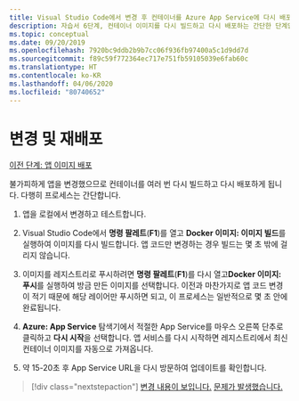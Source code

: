 ```yaml
---
title: Visual Studio Code에서 변경 후 컨테이너를 Azure App Service에 다시 배포
description: 자습서 6단계, 컨테이너 이미지를 다시 빌드하고 다시 배포하는 간단한 단계입니다.
ms.topic: conceptual
ms.date: 09/20/2019
ms.openlocfilehash: 7920bc9ddb2b9b7cc06f936fb97400a5c1d9dd7d
ms.sourcegitcommit: f89c59f772364ec717e751fb59105039e6fab60c
ms.translationtype: HT
ms.contentlocale: ko-KR
ms.lasthandoff: 04/06/2020
ms.locfileid: "80740652"
---
```

# <a name="make-changes-and-redeploy"></a>변경 및 재배포

[이전 단계: 앱 이미지 배포](tutorial-vscode-docker-node-05.md)

불가피하게 앱을 변경했으므로 컨테이너를 여러 번 다시 빌드하고 다시 배포하게 됩니다. 다행히 프로세스는 간단합니다.

1. 앱을 로컬에서 변경하고 테스트합니다.

1. Visual Studio Code에서 **명령 팔레트**(**F1**)를 열고 **Docker 이미지: 이미지 빌드**를 실행하여 이미지를 다시 빌드합니다. 앱 코드만 변경하는 경우 빌드는 몇 초 밖에 걸리지 않습니다.

1. 이미지를 레지스트리로 푸시하려면 **명령 팔레트**(**F1**)를 다시 열고**Docker 이미지: 푸시**를 실행하여 방금 만든 이미지를 선택합니다. 이전과 마찬가지로 앱 코드 변경이 적기 때문에 해당 레이어만 푸시하면 되고, 이 프로세스는 일반적으로 몇 초 안에 완료됩니다.

1. **Azure: App Service** 탐색기에서 적절한 App Service를 마우스 오른쪽 단추로 클릭하고 **다시 시작**을 선택합니다. 앱 서비스를 다시 시작하면 레지스트리에서 최신 컨테이너 이미지를 자동으로 가져옵니다.

1. 약 15-20초 후 App Service URL을 다시 방문하여 업데이트를 확인합니다.

> [!div class="nextstepaction"]
> [변경 내용이 보입니다.](tutorial-vscode-docker-node-07.md) [문제가 발생했습니다.](https://www.research.net/r/PWZWZ52?tutorial=node-deployment-docker-extension&step=deploy-changes)

